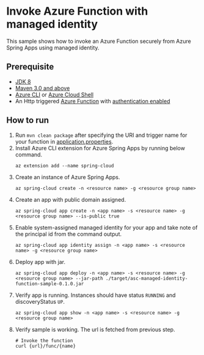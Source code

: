 # Invoke Azure Function with managed identity

This sample shows how to invoke an Azure Function securely from Azure Spring Apps using managed identity.

## Prerequisite

* [JDK 8](https://docs.microsoft.com/azure/java/jdk/java-jdk-install)
* [Maven 3.0 and above](http://maven.apache.org/install.html)
* [Azure CLI](https://docs.microsoft.com/cli/azure/install-azure-cli?view=azure-cli-latest) or [Azure Cloud Shell](https://docs.microsoft.com/azure/cloud-shell/overview)
* An Http triggered [Azure Function](https://docs.microsoft.com/azure/azure-functions/functions-create-first-azure-function-azure-cli?pivots=programming-language-java) with [authentication enabled](https://docs.microsoft.com/azure/app-service/overview-authentication-authorization)

## How to run 

1. Run `mvn clean package` after specifying the URI and trigger name for your function in [application.properties](./src/main/resources/application.properties).
2. Install Azure CLI extension for Azure Spring Apps by running below command.
    ```
    az extension add --name spring-cloud
    ```
3. Create an instance of Azure Spring Apps.
    ```
    az spring-cloud create -n <resource name> -g <resource group name>
    ```
4. Create an app with public domain assigned.
    ```
    az spring-cloud app create -n <app name> -s <resource name> -g <resource group name> --is-public true 
    ```
5. Enable system-assigned managed identity for your app and take note of the principal id from the command output.
   ```
   az spring-cloud app identity assign -n <app name> -s <resource name> -g <resource group name>
   ```
6. Deploy app with jar.
    ```
    az spring-cloud app deploy -n <app name> -s <resource name> -g <resource group name> --jar-path ./target/asc-managed-identity-function-sample-0.1.0.jar
    ```
7.  Verify app is running. Instances should have status `RUNNING` and discoveryStatus `UP`. 
    ```
    az spring-cloud app show -n <app name> -s <resource name> -g <resource group name>
    ```
8. Verify sample is working. The url is fetched from previous step.
    ```
    # Invoke the function
    curl {url}/func/{name}
    ```